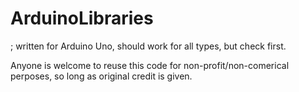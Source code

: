 # ArduinoLibraries

; written for Arduino Uno, should work for all types, but check first.

 Anyone is welcome to reuse this code for non-profit/non-comerical perposes, so long as original credit is given.
